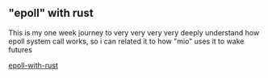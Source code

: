## "epoll" with rust

This is my one week journey to very very very very deeply understand how epoll system call works, so i can related it to how "mio" uses it to wake futures

[epoll-with-rust](https://www.zupzup.rg/epoll-with-rust)
